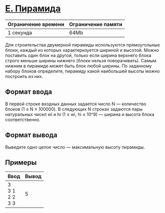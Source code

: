 # [E. Пирамида](https://contest.yandex.ru/contest/27665/problems/E/ "Ссылка на сайт с задачей")
| Ограничение времени | Ограничение памяти |
| -|-|
| 1 секунда | 64Mb |

Для строительства двумерной пирамиды используются прямоугольные блоки, каждый из которых характеризуется шириной и высотой.
Можно поставить один блок на другой, только если ширина верхнего блока строго меньше ширины нижнего (блоки нельзя поворачивать). Самым нижним в пирамиде может быть блок любой ширины.
По заданному набору блоков определите, пирамиду какой наибольшей высоты можно построить из них.

## Формат ввода

В первой строке входных данных задается число 
N — количество блоков (1 ≤ N ≤ 100000). В следующих N строках задаются пары натуральных чисел wi и hi (1 ≤ wi, hi ≤ 10^9) — ширина и высота блока соответственно.

## Формат вывода

Выведите одно целое число — максимальную высоту пирамиды.

## Примеры

| Ввод | Вывод |
| -|-|
| 3</br>3 1</br>2 2</br>3 3 | 5 |